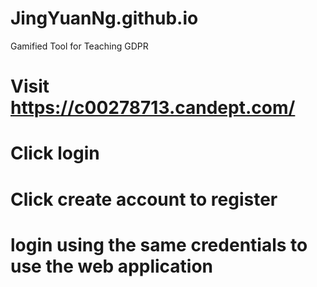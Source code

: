 # JingYuanNg.github.io
Gamified Tool for Teaching GDPR
# Visit https://c00278713.candept.com/ 
# Click login 
# Click create account to register 
# login using the same credentials to use the web application
